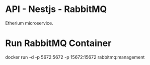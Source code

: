 # API - Nestjs - RabbitMQ
Etherium microservice.
# Run RabbitMQ Container
docker run -d -p 5672:5672 -p 15672:15672 rabbitmq:management